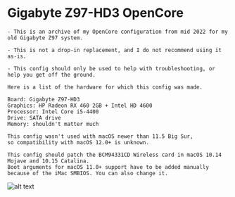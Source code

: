 # Gigabyte Z97-HD3 OpenCore
```
- This is an archive of my OpenCore configuration from mid 2022 for my old Gigabyte Z97 system. 

- This is not a drop-in replacement, and I do not recommend using it as-is.

- This config should only be used to help with troubleshooting, or help you get off the ground.

Here is a list of the hardware for which this config was made.

Board: Gigabyte Z97-HD3
Graphics: HP Radeon RX 460 2GB + Intel HD 4600
Processor: Intel Core i5-4400
Drive: SATA drive
Memory: shouldn't matter much

This config wasn't used with macOS newer than 11.5 Big Sur,
so compatibility with macOS 12.0+ is unknown.

This config should patch the BCM94331CD Wireless card in macOS 10.14 Mojave and 10.15 Catalina.
Boot arguments for macOS 11.0+ support have to be added manually because of the iMac SMBIOS. You can also change it.
```
![alt text]([http://yt-techandosworld.rf.gd/images/PXL_20220730_121300178.jpg "BCM94331CD on macOS 10.15 Catalina")
